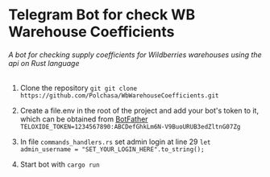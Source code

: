 # Telegram Bot for check WB Warehouse Coefficients
###### A bot for checking supply coefficients for Wildberries warehouses using the api on Rust language

 1. Clone the repository 
 ```git git clone https://github.com/Polchasa/WbWarehouseCoefficients.git ```
 
 2. Create a file.env in the root of the project and add your bot's token to it, which can be obtained from [BotFather](https://telegram.me/BotFather) 
```TELOXIDE_TOKEN=1234567890:ABCDefGhkLm6N-V9BuoURUB3edZltnG07Zg```
 3. In file `commands_handlers.rs` set admin login at line 29
	`let  admin_username = "SET_YOUR_LOGIN_HERE".to_string();`
 4. Start bot with `cargo run`
